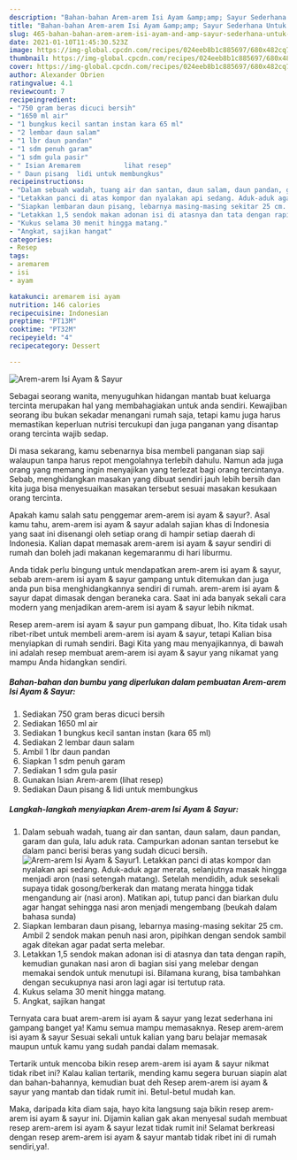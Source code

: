 ```yaml
---
description: "Bahan-bahan Arem-arem Isi Ayam &amp;amp; Sayur Sederhana Untuk Jualan"
title: "Bahan-bahan Arem-arem Isi Ayam &amp;amp; Sayur Sederhana Untuk Jualan"
slug: 465-bahan-bahan-arem-arem-isi-ayam-and-amp-sayur-sederhana-untuk-jualan
date: 2021-01-10T11:45:30.523Z
image: https://img-global.cpcdn.com/recipes/024eeb8b1c885697/680x482cq70/arem-arem-isi-ayam-sayur-foto-resep-utama.jpg
thumbnail: https://img-global.cpcdn.com/recipes/024eeb8b1c885697/680x482cq70/arem-arem-isi-ayam-sayur-foto-resep-utama.jpg
cover: https://img-global.cpcdn.com/recipes/024eeb8b1c885697/680x482cq70/arem-arem-isi-ayam-sayur-foto-resep-utama.jpg
author: Alexander Obrien
ratingvalue: 4.1
reviewcount: 7
recipeingredient:
- "750 gram beras dicuci bersih"
- "1650 ml air"
- "1 bungkus kecil santan instan kara 65 ml"
- "2 lembar daun salam"
- "1 lbr daun pandan"
- "1 sdm penuh garam"
- "1 sdm gula pasir"
- " Isian Aremarem           lihat resep"
- " Daun pisang  lidi untuk membungkus"
recipeinstructions:
- "Dalam sebuah wadah, tuang air dan santan, daun salam, daun pandan, garam dan gula, lalu aduk rata. Campurkan adonan santan tersebut ke dalam panci berisi beras yang sudah dicuci bersih."
- "Letakkan panci di atas kompor dan nyalakan api sedang. Aduk-aduk agar merata, selanjutnya masak hingga menjadi aron (nasi setengah matang). Setelah mendidih, aduk sesekali supaya tidak gosong/berkerak dan matang merata hingga tidak mengandung air (nasi aron). Matikan api, tutup panci dan biarkan dulu agar hangat sehingga nasi aron menjadi mengembang (beukah dalam bahasa sunda)"
- "Siapkan lembaran daun pisang, lebarnya masing-masing sekitar 25 cm. Ambil 2 sendok makan penuh nasi aron, pipihkan dengan sendok sambil agak ditekan agar padat serta melebar."
- "Letakkan 1,5 sendok makan adonan isi di atasnya dan tata dengan rapih, kemudian gunakan nasi aron di bagian sisi yang melebar dengan memakai sendok untuk menutupi isi. Bilamana kurang, bisa tambahkan dengan secukupnya nasi aron lagi agar isi tertutup rata."
- "Kukus selama 30 menit hingga matang."
- "Angkat, sajikan hangat"
categories:
- Resep
tags:
- aremarem
- isi
- ayam

katakunci: aremarem isi ayam 
nutrition: 146 calories
recipecuisine: Indonesian
preptime: "PT13M"
cooktime: "PT32M"
recipeyield: "4"
recipecategory: Dessert

---
```



![Arem-arem Isi Ayam &amp; Sayur](https://img-global.cpcdn.com/recipes/024eeb8b1c885697/680x482cq70/arem-arem-isi-ayam-sayur-foto-resep-utama.jpg)

Sebagai seorang wanita, menyuguhkan hidangan mantab buat keluarga tercinta merupakan hal yang membahagiakan untuk anda sendiri. Kewajiban seorang ibu bukan sekadar menangani rumah saja, tetapi kamu juga harus memastikan keperluan nutrisi tercukupi dan juga panganan yang disantap orang tercinta wajib sedap.

Di masa  sekarang, kamu sebenarnya bisa membeli panganan siap saji walaupun tanpa harus repot mengolahnya terlebih dahulu. Namun ada juga orang yang memang ingin menyajikan yang terlezat bagi orang tercintanya. Sebab, menghidangkan masakan yang dibuat sendiri jauh lebih bersih dan kita juga bisa menyesuaikan masakan tersebut sesuai masakan kesukaan orang tercinta. 



Apakah kamu salah satu penggemar arem-arem isi ayam &amp; sayur?. Asal kamu tahu, arem-arem isi ayam &amp; sayur adalah sajian khas di Indonesia yang saat ini disenangi oleh setiap orang di hampir setiap daerah di Indonesia. Kalian dapat memasak arem-arem isi ayam &amp; sayur sendiri di rumah dan boleh jadi makanan kegemaranmu di hari liburmu.

Anda tidak perlu bingung untuk mendapatkan arem-arem isi ayam &amp; sayur, sebab arem-arem isi ayam &amp; sayur gampang untuk ditemukan dan juga anda pun bisa menghidangkannya sendiri di rumah. arem-arem isi ayam &amp; sayur dapat dimasak dengan beraneka cara. Saat ini ada banyak sekali cara modern yang menjadikan arem-arem isi ayam &amp; sayur lebih nikmat.

Resep arem-arem isi ayam &amp; sayur pun gampang dibuat, lho. Kita tidak usah ribet-ribet untuk membeli arem-arem isi ayam &amp; sayur, tetapi Kalian bisa menyiapkan di rumah sendiri. Bagi Kita yang mau menyajikannya, di bawah ini adalah resep membuat arem-arem isi ayam &amp; sayur yang nikamat yang mampu Anda hidangkan sendiri.

<!--inarticleads1-->

##### Bahan-bahan dan bumbu yang diperlukan dalam pembuatan Arem-arem Isi Ayam &amp; Sayur:

1. Sediakan 750 gram beras dicuci bersih
1. Sediakan 1650 ml air
1. Sediakan 1 bungkus kecil santan instan (kara 65 ml)
1. Sediakan 2 lembar daun salam
1. Ambil 1 lbr daun pandan
1. Siapkan 1 sdm penuh garam
1. Sediakan 1 sdm gula pasir
1. Gunakan  Isian Arem-arem           (lihat resep)
1. Sediakan  Daun pisang &amp; lidi untuk membungkus




<!--inarticleads2-->

##### Langkah-langkah menyiapkan Arem-arem Isi Ayam &amp; Sayur:

1. Dalam sebuah wadah, tuang air dan santan, daun salam, daun pandan, garam dan gula, lalu aduk rata. Campurkan adonan santan tersebut ke dalam panci berisi beras yang sudah dicuci bersih.
<img src="https://img-global.cpcdn.com/steps/76d3225f2d76f41e/160x128cq70/arem-arem-isi-ayam-sayur-langkah-memasak-1-foto.jpg" alt="Arem-arem Isi Ayam &amp; Sayur">1. Letakkan panci di atas kompor dan nyalakan api sedang. Aduk-aduk agar merata, selanjutnya masak hingga menjadi aron (nasi setengah matang). Setelah mendidih, aduk sesekali supaya tidak gosong/berkerak dan matang merata hingga tidak mengandung air (nasi aron). Matikan api, tutup panci dan biarkan dulu agar hangat sehingga nasi aron menjadi mengembang (beukah dalam bahasa sunda)
1. Siapkan lembaran daun pisang, lebarnya masing-masing sekitar 25 cm. Ambil 2 sendok makan penuh nasi aron, pipihkan dengan sendok sambil agak ditekan agar padat serta melebar.
1. Letakkan 1,5 sendok makan adonan isi di atasnya dan tata dengan rapih, kemudian gunakan nasi aron di bagian sisi yang melebar dengan memakai sendok untuk menutupi isi. Bilamana kurang, bisa tambahkan dengan secukupnya nasi aron lagi agar isi tertutup rata.
1. Kukus selama 30 menit hingga matang.
1. Angkat, sajikan hangat




Ternyata cara buat arem-arem isi ayam &amp; sayur yang lezat sederhana ini gampang banget ya! Kamu semua mampu memasaknya. Resep arem-arem isi ayam &amp; sayur Sesuai sekali untuk kalian yang baru belajar memasak maupun untuk kamu yang sudah pandai dalam memasak.

Tertarik untuk mencoba bikin resep arem-arem isi ayam &amp; sayur nikmat tidak ribet ini? Kalau kalian tertarik, mending kamu segera buruan siapin alat dan bahan-bahannya, kemudian buat deh Resep arem-arem isi ayam &amp; sayur yang mantab dan tidak rumit ini. Betul-betul mudah kan. 

Maka, daripada kita diam saja, hayo kita langsung saja bikin resep arem-arem isi ayam &amp; sayur ini. Dijamin kalian gak akan menyesal sudah membuat resep arem-arem isi ayam &amp; sayur lezat tidak rumit ini! Selamat berkreasi dengan resep arem-arem isi ayam &amp; sayur mantab tidak ribet ini di rumah sendiri,ya!.

